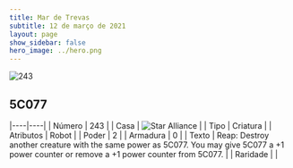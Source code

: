 ```yaml
---
title: Mar de Trevas
subtitle: 12 de março de 2021
layout: page
show_sidebar: false
hero_image: ../hero.png
---
```


![243](https://cdn.keyforgegame.com/media/card_front/pt/496_243_CFHMJPCVJQ99_pt.png)

## 5C077

|----|----|
| Número | 243 |
| Casa | ![Star Alliance](https://archonarcana.com/images/thumb/7/7d/Star_Alliance.png/22px-Star_Alliance.png "Aliança Estelar") |
| Tipo | Criatura |
| Atributos | Robot |
| Poder | 2 |
| Armadura | 0 |
| Texto | Reap: Destroy another creature with the same power as 5C077. You may give 5C077 a +1 power counter or remove a +1 power counter from 5C077. |
| Raridade |  |
